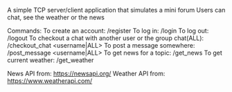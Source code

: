 A simple TCP server/client application that simulates a mini forum
Users can chat, see the weather or the news

Commands:
To create an account: /register <username> <password>
To log in: /login <username> <password>
To log out: /logout
To checkout a chat with another user or the group chat(ALL): /checkout_chat <username|ALL>
To post a message somewhere: /post_message <username|ALL> <content>
To get news for a topic: /get_news <topic>
To get current weather: /get_weather <location>

News API from: https://newsapi.org/
Weather API from: https://www.weatherapi.com/
